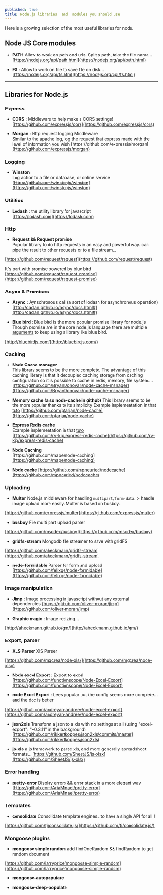 ```yaml
---
published: true
title: Node.js libraries  and  modules you should use
---
```

Here is a growing selection of the most useful libraries for node.

## Node JS Core modules

* **PATH** Allow to work on path and urls. Split a path, take the file name...    
[https://nodejs.org/api/path.html](https://nodejs.org/api/path.html)

* **FS** : Allow to work on file to save file on disk...     
[https://nodejs.org/api/fs.html](https://nodejs.org/api/fs.html)


***

## Libraries for Node.js

### Express

* **CORS** : Middleware to help make a CORS settings!    
[https://github.com/expressjs/cors](https://github.com/expressjs/cors)

* **Morgan** : Http request logging Middleware  
Similar to the apache  log, log the request that express made with the level of information you wish
[https://github.com/expressjs/morgan](https://github.com/expressjs/morgan)

### Logging

* **Winston**    
Log action to a file or database, or online service
[https://github.com/winstonjs/winston](https://github.com/winstonjs/winston)

### Utilities

* **Lodash** : the utility library for javascript    
[https://lodash.com](https://lodash.com)

### Http

* **Request && Request promise**    
Popular library to do http requests in an easy and powerful way.
can pipe the result to other requests or to a file stream...

[https://github.com/request/request](https://github.com/request/request)

It's port with promise powered by blue bird
[https://github.com/request/request-promise](https://github.com/request/request-promise)

### Async & Promises

* **Async** : Aynschronous call (a sort of lodash for asynchronous operation)     [http://caolan.github.io/async/docs.html#](http://caolan.github.io/async/docs.html#)

* **Blue bird** : Blue bird is the more popular promise library for node.js Though promise are in the core node.js language there are  [multiple  arguments](http://stackoverflow.com/questions/34960886/are-there-still-reasons-to-use-promise-libraries-like-q-or-bluebird-now-that-we) to keep using a library like blue bird.  

[http://bluebirdjs.com/](http://bluebirdjs.com/)

### Caching

* **Node Cache manager**  
This library seems to be the more complete.
The advantage of this caching library is that it decoupled caching storage from caching configuration so it is possible to cache in redis, memory, file system....
[https://github.com/BryanDonovan/node-cache-manager](https://github.com/BryanDonovan/node-cache-manager)  

* **Memory cache (also node-cache in github)**
This library seems to be the more popular thanks to its simplicity
Example implementation in that [tuto](https://goenning.net/2016/02/10/simple-server-side-cache-for-expressjs)
[https://github.com/ptarjan/node-cache](https://github.com/ptarjan/node-cache)

* **Express Redis cache**   
Example implementation in that [tuto](https://goenning.net/2016/02/10/simple-server-side-cache-for-expressjs)     
[https://github.com/rv-kip/express-redis-cache](https://github.com/rv-kip/express-redis-cache)

* **Node Caching**     
[https://github.com/mape/node-caching](https://github.com/mape/node-caching)

* **Node cache**
[https://github.com/mpneuried/nodecache](https://github.com/mpneuried/nodecache)

### Uploading

* **Multer** Node.js middleware for handling `multipart/form-data`. > handle image upload more easily. Multer is based on busboy.

[https://github.com/expressjs/multer](https://github.com/expressjs/multer)

* **busboy** File multi part upload parser

[https://github.com/mscdex/busboy](https://github.com/mscdex/busboy)

* **gridfs-stream** Mongodb file streamer to save with gridFS

[https://github.com/aheckmann/gridfs-stream](https://github.com/aheckmann/gridfs-stream)

* **node-formidable** Parser for form and upload    
[https://github.com/felixge/node-formidable](https://github.com/felixge/node-formidable)

### Image manipulation

* **Jimp** : Image processing in javascript without any external dependencies     [https://github.com/oliver-moran/jimp](https://github.com/oliver-moran/jimp)

* **Graphic magic** : Image resizing...

[http://aheckmann.github.io/gm/](http://aheckmann.github.io/gm/)

### Export, parser

* **XLS Parser**  XlS Parser

[https://github.com/mgcrea/node-xlsx](https://github.com/mgcrea/node-xlsx)

* **Node excel Export** : Export to excel    
[https://github.com/functionscope/Node-Excel-Export](https://github.com/functionscope/Node-Excel-Export)

* **node Excel Export** : Lees popular but the config seems more complete... and the doc is better

[https://github.com/andreyan-andreev/node-excel-export](https://github.com/andreyan-andreev/node-excel-export)

* **json2xls** Transform a json to a xls with no settings at all (using "excel-export": "~0.3.11" in the background)
[https://github.com/rikkertkoppes/json2xls/commits/master](https://github.com/rikkertkoppes/json2xls)

* **js-xls** a js framework to parse xls, and more generally spreadsheet formats...
[https://github.com/SheetJS/js-xlsx](https://github.com/SheetJS/js-xlsx)


### Error handling

* **pretty-error** Display errors && error stack in a more elegant way     
[https://github.com/AriaMinaei/pretty-error](https://github.com/AriaMinaei/pretty-error)

### Templates

* **consolidate** Consolidate template engines...to have a  single API for all !

[https://github.com/tj/consolidate.js/](https://github.com/tj/consolidate.js/)


### Mongoose plugins

* **mongoose simple random** add findOneRandom && findRandom to get random document

 [https://github.com/larryprice/mongoose-simple-random](https://github.com/larryprice/mongoose-simple-random)

* **mongoose-autopopulate**

* **mongoose-deep-populate**
